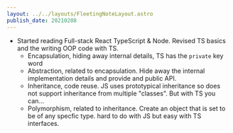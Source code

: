 ```yaml
---
layout: ../../layouts/FleetingNoteLayout.astro
publish_date: 20210208
---
```


- Started reading Full-stack React TypeScript & Node. Revised TS basics and the writing OOP code with TS.
  - Encapsulation, hiding away internal details, TS has the `private` key word
  - Abstraction, related to encapsulation. Hide away the internal implementation details and provide and public API.
  - Inheritance, code reuse. JS uses prototypical inheritance so does not support inheritance from multiple "classes". But with TS you can...
  - Polymorphism, related to inheritance. Create an object that is set to be of any specfic type. hard to do with JS but easy with TS interfaces.

